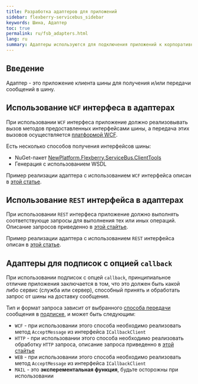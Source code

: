 ```yaml
---
title: Разработка адаптеров для приложений
sidebar: flexberry-servicebus_sidebar
keywords: Шина, Адаптер
toc: true
permalink: ru/fsb_adapters.html
lang: ru
summary: Адаптеры используются для подключения приложений к корпоративной шине
---
```


## Введение

Адаптер - это приложение клиента шины для получения и/или передачи сообщений в шину.

## Использование `WCF` интерфеса в адаптерах

При использовании `WCF` интерфеса приложение должно реализовывать вызов методов предоставленных интерфейсами шины, а передача этих вызовов осуществляется [платформой WCF](https://docs.microsoft.com/ru-ru/dotnet/framework/wcf/whats-wcf).

Есть несколько способов получения интерфейсов шины:

* NuGet-пакет [NewPlatform.Flexberry.ServiceBus.ClientTools](https://www.nuget.org/packages/NewPlatform.Flexberry.ServiceBus.ClientTools/)
* Генерация с использованием WSDL

Пример реализации адаптера с использованием `WCF` интерфейса описан в [этой статье](https://flexberry.github.io/ru/fsb_wcf-adapters-sample.html).

## Использование `REST` интерфейса в адаптерах

При использовании `REST` интерфеса приложение должно выполнять соответствующе запросы для выполнения тех или иных операций.
Описание запросов приведенно в [этой стайтье]().

Пример реализации адаптера с использованием `REST` интерфейса описан в [этой статье](https://flexberry.github.io/ru/fsb_rest-adapters-sample.html).

## Адаптеры для подписок с опцией `callback`

При использовании подписок с опцей `callback`, принципиальное отличие приложения заключается в том, что это должен быть какой либо сервис (служба или сервер), способный принять и обработать запрос от шины на доставку сообщения.

Тип и формат запроса зависит от выбранного [способа передачи](ru/fsb_thesaurus.html) сообщения в [подписке](ru/fsb_thesaurus.html), и может быть следующим:

* `WCF` - при использовании этого способа необходимо реализовать метод `AcceptMessage` из интерфейса `ICallbackClient`
* `HTTP` - при использовании этого способа необходимо реализовать обработку `HTTP` запроса, описание запроса приведенно в [этой стайтье]()
* `WEB` - при использовании этого способа необходимо реализовать метод `AcceptMessage` из интерфейса `ICallbackClient`
* `MAIL` - это **эксперементальная функция**, будьте осторожны при использовании
